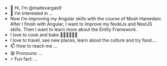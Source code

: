 - 👋 Hi, I’m @maitevargas9
- 👀 I’m interested in ...
- Now I’m improving my Angular skills with the course of Mosh Hamedani.
After I finish with Angular, I want to improve my NodeJs and NextJS skills.
Then I want to learn more about the Entity Framework.
- I love to cook and bake 🍝🥘🍰🧁🥧🧇
- I love to travel, see new places, learn about the culture and try food....
- 📫 How to reach me ...
- 😄 Pronouns: ...
- ⚡ Fun fact: ...

<!---
maitevargas9/maitevargas9 is a ✨ special ✨ repository because its `README.md` (this file) appears on your GitHub profile.
You can click the Preview link to take a look at your changes.
--->
